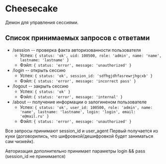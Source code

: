 # Cheesecake
Демон для управления сессиями.
## Список принимаемых запросов c ответами

* /session -- проверка факта авторизованности пользователя
  * Успех: `{ status: 'ok', uid: 100500, role: 'admin', name: 'name', lastname: 'lastname' }`
  * Фэйл: `{ status: 'error', message: 'unauthorized' }`
* /login -- открыть сессию
  * Успех: `{ status: 'ok', session_id: 'sdfhgjdhfasrewrjhgcxb' }`
  * Фэйл: `{ status: 'error', message: 'incorrect pass' }`
* /logout -- закрыть сессию
  * Успех: `{ status: 'ok' }`
  * Фэйл: `{ status: 'error', message: 'internal' }`
* /about -- получение информации о залогиненом пользователе
  * Успех: `{ status: 'ok', user_id: 100500, role: 'admin', name: 'name', lastname: 'lastname', login: 'login', email: 'e@mail.ru' }`
  * Фэйл: `{ status: 'error', message: 'unauthorized' }`

Все запросы принимают session_id и user_agent
Первый получается из куки (договорились, что шифровкой/дешифровкой будет заниматься сам чизкейк).

Авторизация дополнительно принимает параметры login && pass (session_id не принимается)
